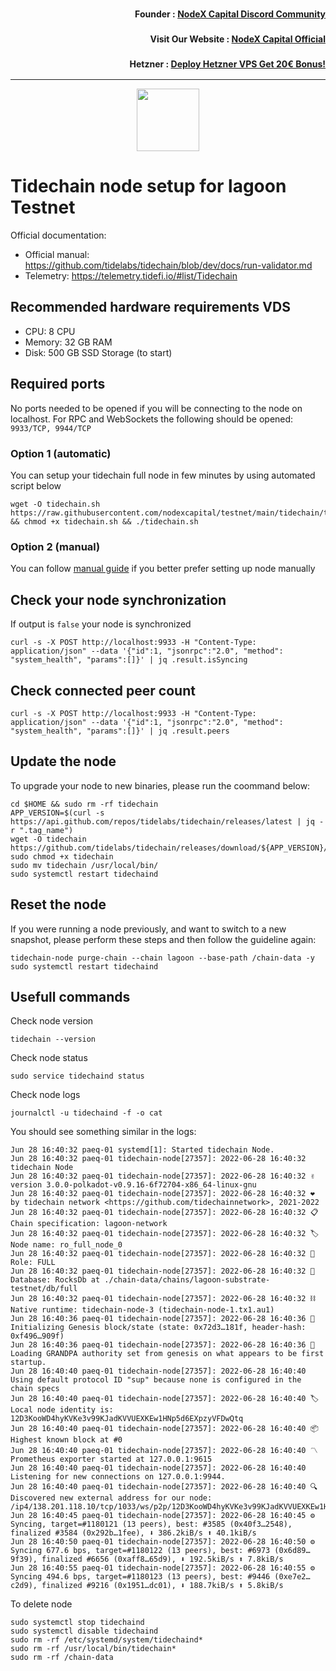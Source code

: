 <h3><p style="font-size:14px" align="right">Founder :
<a href="https://discord.gg/nodexcapital" target="_blank">NodeX Capital Discord Community</a></p></h3>
<h3><p style="font-size:14px" align="right">Visit Our Website :
<a href="https://discord.gg/nodexcapital" target="_blank">NodeX Capital Official</a></p></h3>
<h3><p style="font-size:14px" align="right">Hetzner :
<a href="https://hetzner.cloud/?ref=bMTVi7dcwSgA" target="_blank">Deploy Hetzner VPS Get 20€ Bonus!</a></h3>
<hr>

<p align="center">
  <img height="100" height="auto" src="https://user-images.githubusercontent.com/50621007/176684496-cee59c96-79be-4185-af80-c418ac4dbe63.png">
</p>

# Tidechain node setup for lagoon Testnet

Official documentation:
- Official manual: https://github.com/tidelabs/tidechain/blob/dev/docs/run-validator.md
- Telemetry: https://telemetry.tidefi.io/#list/Tidechain

## Recommended hardware requirements VDS
- CPU: 8 CPU
- Memory: 32 GB RAM
- Disk: 500 GB SSD Storage (to start)

## Required ports
No ports needed to be opened if you will be connecting to the node on localhost.
For RPC and WebSockets the following should be opened: `9933/TCP, 9944/TCP`

### Option 1 (automatic)
You can setup your tidechain full node in few minutes by using automated script below
```
wget -O tidechain.sh https://raw.githubusercontent.com/nodexcapital/testnet/main/tidechain/tidechain.sh && chmod +x tidechain.sh && ./tidechain.sh
```

### Option 2 (manual)
You can follow [manual guide](https://github.com/nodexcapital/testnet/blob/main/tidechain/manual_install.md) if you better prefer setting up node manually

## Check your node synchronization
If output is `false` your node is synchronized
```
curl -s -X POST http://localhost:9933 -H "Content-Type: application/json" --data '{"id":1, "jsonrpc":"2.0", "method": "system_health", "params":[]}' | jq .result.isSyncing
```

## Check connected peer count
```
curl -s -X POST http://localhost:9933 -H "Content-Type: application/json" --data '{"id":1, "jsonrpc":"2.0", "method": "system_health", "params":[]}' | jq .result.peers
```

## Update the node
To upgrade your node to new binaries, please run the coommand below:
```
cd $HOME && sudo rm -rf tidechain
APP_VERSION=$(curl -s https://api.github.com/repos/tidelabs/tidechain/releases/latest | jq -r ".tag_name")
wget -O tidechain https://github.com/tidelabs/tidechain/releases/download/${APP_VERSION}/tidechain
sudo chmod +x tidechain
sudo mv tidechain /usr/local/bin/
sudo systemctl restart tidechaind
```

## Reset the node
If you were running a node previously, and want to switch to a new snapshot, please perform these steps and then follow the guideline again:
```
tidechain-node purge-chain --chain lagoon --base-path /chain-data -y
sudo systemctl restart tidechaind
```

## Usefull commands
Check node version
```
tidechain --version
```

Check node status
```
sudo service tidechaind status
```

Check node logs
```
journalctl -u tidechaind -f -o cat
```

You should see something similar in the logs:
```
Jun 28 16:40:32 paeq-01 systemd[1]: Started tidechain Node.
Jun 28 16:40:32 paeq-01 tidechain-node[27357]: 2022-06-28 16:40:32 tidechain Node
Jun 28 16:40:32 paeq-01 tidechain-node[27357]: 2022-06-28 16:40:32 ✌️  version 3.0.0-polkadot-v0.9.16-6f72704-x86_64-linux-gnu
Jun 28 16:40:32 paeq-01 tidechain-node[27357]: 2022-06-28 16:40:32 ❤️  by tidechain network <https://github.com/tidechainnetwork>, 2021-2022
Jun 28 16:40:32 paeq-01 tidechain-node[27357]: 2022-06-28 16:40:32 📋 Chain specification: lagoon-network
Jun 28 16:40:32 paeq-01 tidechain-node[27357]: 2022-06-28 16:40:32 🏷  Node name: ro_full_node_0
Jun 28 16:40:32 paeq-01 tidechain-node[27357]: 2022-06-28 16:40:32 👤 Role: FULL
Jun 28 16:40:32 paeq-01 tidechain-node[27357]: 2022-06-28 16:40:32 💾 Database: RocksDb at ./chain-data/chains/lagoon-substrate-testnet/db/full
Jun 28 16:40:32 paeq-01 tidechain-node[27357]: 2022-06-28 16:40:32 ⛓  Native runtime: tidechain-node-3 (tidechain-node-1.tx1.au1)
Jun 28 16:40:36 paeq-01 tidechain-node[27357]: 2022-06-28 16:40:36 🔨 Initializing Genesis block/state (state: 0x72d3…181f, header-hash: 0xf496…909f)
Jun 28 16:40:36 paeq-01 tidechain-node[27357]: 2022-06-28 16:40:36 👴 Loading GRANDPA authority set from genesis on what appears to be first startup.
Jun 28 16:40:40 paeq-01 tidechain-node[27357]: 2022-06-28 16:40:40 Using default protocol ID "sup" because none is configured in the chain specs
Jun 28 16:40:40 paeq-01 tidechain-node[27357]: 2022-06-28 16:40:40 🏷  Local node identity is: 12D3KooWD4hyKVKe3v99KJadKVVUEXKEw1HNp5d6EXpzyVFDwQtq
Jun 28 16:40:40 paeq-01 tidechain-node[27357]: 2022-06-28 16:40:40 📦 Highest known block at #0
Jun 28 16:40:40 paeq-01 tidechain-node[27357]: 2022-06-28 16:40:40 〽️ Prometheus exporter started at 127.0.0.1:9615
Jun 28 16:40:40 paeq-01 tidechain-node[27357]: 2022-06-28 16:40:40 Listening for new connections on 127.0.0.1:9944.
Jun 28 16:40:40 paeq-01 tidechain-node[27357]: 2022-06-28 16:40:40 🔍 Discovered new external address for our node: /ip4/138.201.118.10/tcp/1033/ws/p2p/12D3KooWD4hyKVKe3v99KJadKVVUEXKEw1HNp5d6EXpzyVFDwQtq
Jun 28 16:40:45 paeq-01 tidechain-node[27357]: 2022-06-28 16:40:45 ⚙️  Syncing, target=#1180121 (13 peers), best: #3585 (0x40f3…2548), finalized #3584 (0x292b…1fee), ⬇ 386.2kiB/s ⬆ 40.1kiB/s
Jun 28 16:40:50 paeq-01 tidechain-node[27357]: 2022-06-28 16:40:50 ⚙️  Syncing 677.6 bps, target=#1180122 (13 peers), best: #6973 (0x6d89…9f39), finalized #6656 (0xaff8…65d9), ⬇ 192.5kiB/s ⬆ 7.8kiB/s
Jun 28 16:40:55 paeq-01 tidechain-node[27357]: 2022-06-28 16:40:55 ⚙️  Syncing 494.6 bps, target=#1180123 (13 peers), best: #9446 (0xe7e2…c2d9), finalized #9216 (0x1951…dc01), ⬇ 188.7kiB/s ⬆ 5.8kiB/s
```

To delete node
```
sudo systemctl stop tidechaind
sudo systemctl disable tidechaind
sudo rm -rf /etc/systemd/system/tidechaind*
sudo rm -rf /usr/local/bin/tidechain*
sudo rm -rf /chain-data
```
